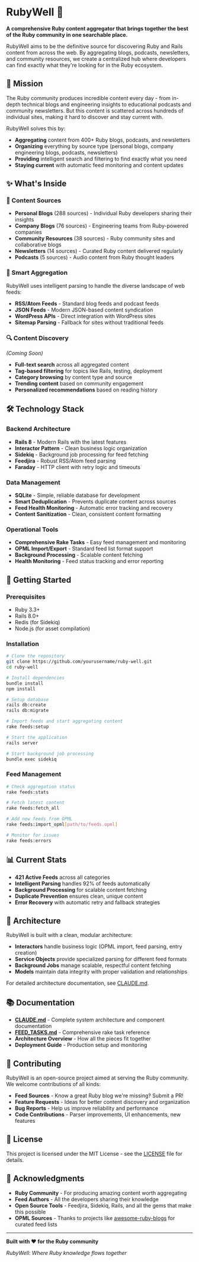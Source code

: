 # RubyWell 💎

**A comprehensive Ruby content aggregator that brings together the best of the Ruby community in one searchable place.**

RubyWell aims to be the definitive source for discovering Ruby and Rails content from across the web. By aggregating blogs, podcasts, newsletters, and community resources, we create a centralized hub where developers can find exactly what they're looking for in the Ruby ecosystem.

## 🎯 Mission

The Ruby community produces incredible content every day - from in-depth technical blogs and engineering insights to educational podcasts and community newsletters. But this content is scattered across hundreds of individual sites, making it hard to discover and stay current with.

RubyWell solves this by:

- **Aggregating** content from 400+ Ruby blogs, podcasts, and newsletters
- **Organizing** everything by source type (personal blogs, company engineering blogs, podcasts, newsletters)  
- **Providing** intelligent search and filtering to find exactly what you need
- **Staying current** with automatic feed monitoring and content updates

## ✨ What's Inside

### 🌊 Content Sources

- **Personal Blogs** (288 sources) - Individual Ruby developers sharing their insights
- **Company Blogs** (76 sources) - Engineering teams from Ruby-powered companies
- **Community Resources** (38 sources) - Ruby community sites and collaborative blogs
- **Newsletters** (14 sources) - Curated Ruby content delivered regularly
- **Podcasts** (5 sources) - Audio content from Ruby thought leaders

### 📡 Smart Aggregation

RubyWell uses intelligent parsing to handle the diverse landscape of web feeds:

- **RSS/Atom Feeds** - Standard blog feeds and podcast feeds
- **JSON Feeds** - Modern JSON-based content syndication
- **WordPress APIs** - Direct integration with WordPress sites
- **Sitemap Parsing** - Fallback for sites without traditional feeds

### 🔍 Content Discovery

*(Coming Soon)*
- **Full-text search** across all aggregated content
- **Tag-based filtering** for topics like Rails, testing, deployment
- **Category browsing** by content type and source
- **Trending content** based on community engagement
- **Personalized recommendations** based on reading history

## 🛠️ Technology Stack

### Backend Architecture
- **Rails 8** - Modern Rails with the latest features
- **Interactor Pattern** - Clean business logic organization
- **Sidekiq** - Background job processing for feed fetching
- **Feedjira** - Robust RSS/Atom feed parsing
- **Faraday** - HTTP client with retry logic and timeouts

### Data Management
- **SQLite** - Simple, reliable database for development
- **Smart Deduplication** - Prevents duplicate content across sources
- **Feed Health Monitoring** - Automatic error tracking and recovery
- **Content Sanitization** - Clean, consistent content formatting

### Operational Tools
- **Comprehensive Rake Tasks** - Easy feed management and monitoring
- **OPML Import/Export** - Standard feed list format support
- **Background Processing** - Scalable content fetching
- **Health Monitoring** - Feed status tracking and error reporting

## 🚀 Getting Started

### Prerequisites
- Ruby 3.3+
- Rails 8.0+
- Redis (for Sidekiq)
- Node.js (for asset compilation)

### Installation

```bash
# Clone the repository
git clone https://github.com/yourusername/ruby-well.git
cd ruby-well

# Install dependencies
bundle install
npm install

# Setup database
rails db:create
rails db:migrate

# Import feeds and start aggregating content
rake feeds:setup

# Start the application
rails server

# Start background job processing
bundle exec sidekiq
```

### Feed Management

```bash
# Check aggregation status
rake feeds:stats

# Fetch latest content
rake feeds:fetch_all

# Add new feeds from OPML
rake feeds:import_opml[path/to/feeds.opml]

# Monitor for issues
rake feeds:errors
```

## 📊 Current Stats

- **421 Active Feeds** across all categories
- **Intelligent Parsing** handles 92% of feeds automatically
- **Background Processing** for scalable content fetching
- **Duplicate Prevention** ensures clean, unique content
- **Error Recovery** with automatic retry and fallback strategies

## 🔧 Architecture

RubyWell is built with a clean, modular architecture:

- **Interactors** handle business logic (OPML import, feed parsing, entry creation)
- **Service Objects** provide specialized parsing for different feed formats
- **Background Jobs** manage scalable, respectful content fetching
- **Models** maintain data integrity with proper validation and relationships

For detailed architecture documentation, see [CLAUDE.md](CLAUDE.md).

## 📚 Documentation

- **[CLAUDE.md](CLAUDE.md)** - Complete system architecture and component documentation
- **[FEED_TASKS.md](FEED_TASKS.md)** - Comprehensive rake task reference
- **Architecture Overview** - How all the pieces fit together
- **Deployment Guide** - Production setup and monitoring

## 🤝 Contributing

RubyWell is an open-source project aimed at serving the Ruby community. We welcome contributions of all kinds:

- **Feed Sources** - Know a great Ruby blog we're missing? Submit a PR!
- **Feature Requests** - Ideas for better content discovery and organization
- **Bug Reports** - Help us improve reliability and performance
- **Code Contributions** - Parser improvements, UI enhancements, new features

## 📜 License

This project is licensed under the MIT License - see the [LICENSE](LICENSE) file for details.

## 🙏 Acknowledgments

- **Ruby Community** - For producing amazing content worth aggregating
- **Feed Authors** - All the developers sharing their knowledge
- **Open Source Tools** - Feedjira, Sidekiq, Rails, and all the gems that make this possible
- **OPML Sources** - Thanks to projects like [awesome-ruby-blogs](https://github.com/Yegorov/awesome-ruby-blogs) for curated feed lists

---

**Built with ❤️ for the Ruby community**

*RubyWell: Where Ruby knowledge flows together*